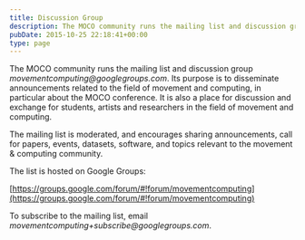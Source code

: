 ```yaml
---
title: Discussion Group
description: The MOCO community runs the mailing list and discussion group movementcomputing@googlegroups.com. Its purpose is to disseminate announcements related to the field of movement and computing, in particular about the MOCO conference.
pubDate: 2015-10-25 22:18:41+00:00
type: page
---
```


The MOCO community runs the mailing list and discussion group _movementcomputing@googlegroups.com_. Its purpose is to disseminate announcements related to the field of movement and computing, in particular about the MOCO conference. It is also a place for discussion and exchange for students, artists and researchers in the field of movement and computing.

The mailing list is moderated, and encourages sharing announcements, call for papers, events, datasets, software, and topics relevant to the movement & computing community.

The list is hosted on Google Groups:

[https://groups.google.com/forum/#!forum/movementcomputing](https://groups.google.com/forum/#!forum/movementcomputing)

To subscribe to the mailing list, email _movementcomputing+subscribe@googlegroups.com_.
